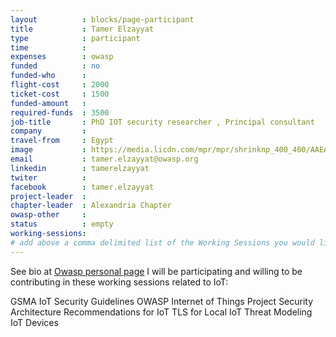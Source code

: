 ```yaml
---
layout          : blocks/page-participant
title           : Tamer Elzayyat
type            : participant
time            :
expenses        : owasp
funded          : no
funded-who      :
flight-cost     : 2000
ticket-cost     : 1500
funded-amount   :
required-funds  : 3500
job-title       : PhD IOT security researcher , Principal consultant
company         :
travel-from     : Egypt
image           : https://media.licdn.com/mpr/mpr/shrinknp_400_400/AAEAAQAAAAAAAAWTAAAAJGQ1MTdhYTZlLWI2NzItNDlkOS1hOTgxLTM4Mjg3MjRhYjE2YQ.jpg
email           : tamer.elzayyat@owasp.org
linkedin        : tamerelzayyat
twiter          :
facebook        : tamer.elzayyat
project-leader  :
chapter-leader  : Alexandria Chapter
owasp-other     :
status          : empty
working-sessions:
# add above a comma delimited list of the Working Sessions you would like to attend (use the session's title)
---
```


<!-- put more details about participant here -->
See bio at [Owasp personal page](https://www.owasp.org/index.php/User:Engalex)
I will be participating and willing to be contributing in these working sessions related to IoT:

GSMA IoT Security Guidelines
OWASP Internet of Things Project
Security Architecture Recommendations for IoT
TLS for Local IoT
Threat Modeling IoT Devices

